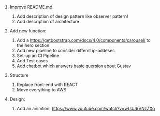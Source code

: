 




1. Improve README.md
   1. Add description of design pattern like observer pattern!
   2. Add description of architecture
   
2. Add new function:
   1. Add a https://getbootstrap.com/docs/4.0/components/carousel/ to the hero section
   2. Add new pipeline to consider differnt ip-addeses
   3. Set-up an CI Pipeline
   4. Add Test cases
   5. Add chatbot which answers basic quersion about Gustav
   
3.  Structure
    1. Replace front-end with REACT
    2. Move everything to AWS
    
    
 4. Design:
    1. Add an animtion: https://www.youtube.com/watch?v=wLUJ9VNzZXo
